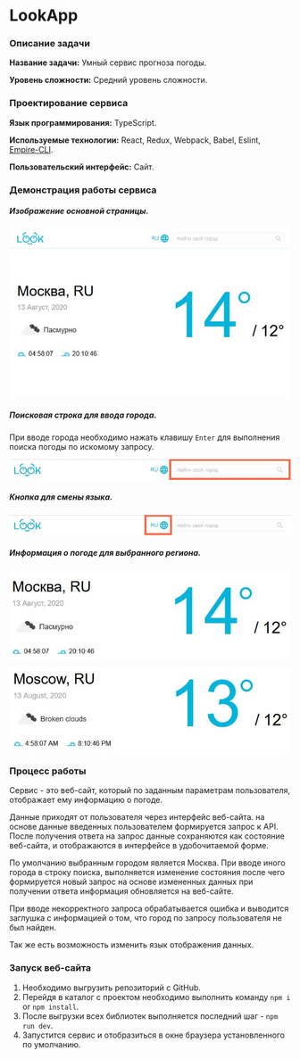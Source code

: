 # LookApp

### Описание задачи

**Название задачи:** Умный сервис прогноза погоды.

**Уровень сложности:** Средний уровень сложности.

### Проектирование сервиса

**Язык программирования:** TypeScript.

**Используемые технологии:** React, Redux, Webpack, Babel, Eslint, [Empire-CLI](https://github.com/MrMurdock11/Empire-CLI/tree/develop).

**Пользовательский интерфейс:** Сайт.

### Демонстрация работы сервиса

##### Изображение основной страницы.

![Основная страница](https://raw.githubusercontent.com/MrMurdock11/LookApp/develop/.README/weather.jpg)

##### Поисковая строка для ввода города.

При вводе города необходимо нажать клавишу `Enter` для выполнения поиска погоды по искомому запросу.

![Поисковая строка](https://raw.githubusercontent.com/MrMurdock11/LookApp/develop/.README/search.jpg)

##### Кнопка для смены языка.

![Кнопка смены языка](https://raw.githubusercontent.com/MrMurdock11/LookApp/develop/.README/language.jpg)

##### Информация о погоде для выбранного региона.

![Информация о погоде на русском](https://raw.githubusercontent.com/MrMurdock11/LookApp/develop/.README/weather-info-ru.jpg)

![Информация о погоде на английском](https://raw.githubusercontent.com/MrMurdock11/LookApp/develop/.README/weather-info-en.jpg)

### Процесс работы

Сервис - это веб-сайт, который по заданным параметрам пользователя, отображает ему информацию о погоде.

Данные приходят от пользователя через интерфейс веб-сайта. на основе данные введенных пользователем формируется запрос к API. После получения ответа на запрос данные сохраняются как состояние веб-сайта, и отображаются в интерфейсе в удобочитаемой форме.

По умолчанию выбранным городом является Москва. При вводе иного города в строку поиска, выполняется изменение состояния после чего формируется новый запрос на основе измененных данных при получении ответа информация обновляется на веб-сайте.

При вводе некорректного запроса обрабатывается ошибка и выводится заглушка с информацией о том, что город по запросу пользователя не был найден.

Так же есть возможность изменить язык отображения данных.

### Запуск веб-сайта

1. Необходимо выгрузить репозиторий с GitHub.
1. Перейдя в каталог с проектом необходимо выполнить команду `npm i` or `npm install`.
1. После выгрузки всех библиотек выполняется последний шаг - `npm run dev`.
1. Запустится сервис и отобразиться в окне браузера установленного по умолчанию.

